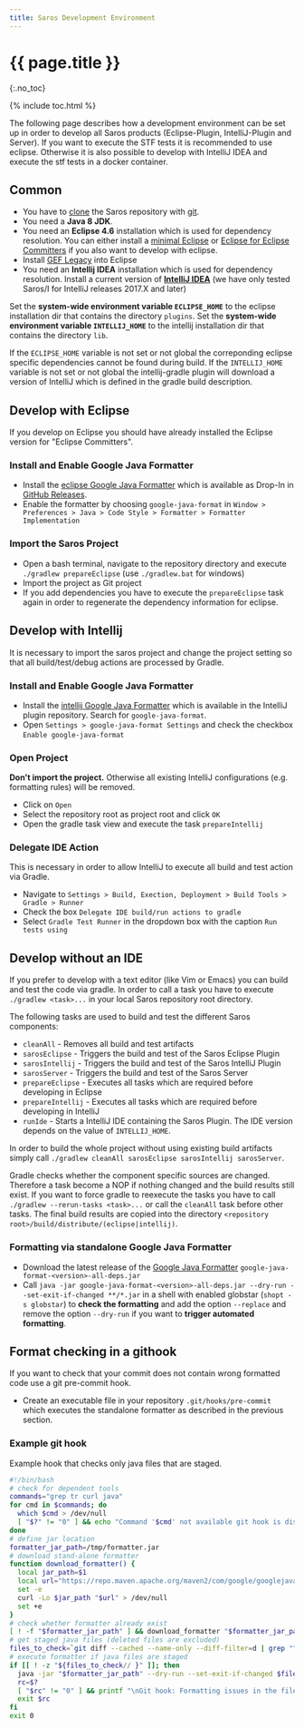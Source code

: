 ```yaml
---
title: Saros Development Environment
---
```


# {{ page.title }}
{:.no_toc}

{% include toc.html %}

The following page describes how a development environment can be set up in order to develop all Saros products (Eclipse-Plugin, IntelliJ-Plugin and Server).
If you want to execute the STF tests it is recommended to use eclipse. Otherwise it is also possible to develop with IntelliJ IDEA and execute the stf tests in a docker container. 

## Common
* You have to [clone](https://help.github.com/articles/cloning-a-repository/) the Saros repository with [git](https://git-scm.com/book/en/v2/Getting-Started-Installing-Git).
* You need a **Java 8 JDK**.
* You need an **Eclipse 4.6** installation which is used for dependency resolution. You can either install a [minimal Eclipse](http://www.eclipse.org/downloads/packages/release/neon/3/eclipse-ide-java-developers) or [Eclipse for Eclipse Committers](http://www.eclipse.org/downloads/packages/release/neon/3/eclipse-ide-eclipse-committers) if you also want to develop with eclipse.
* Install [GEF Legacy](https://projects.eclipse.org/projects/tools.gef/downloads) into Eclipse
* You need an **Intellij IDEA** installation which is used for dependency resolution. Install a current version of [**IntelliJ IDEA**](https://www.jetbrains.com/idea/download/#section=linux) (we have only tested Saros/I for IntelliJ releases 2017.X and later)

Set the **system-wide environment variable `ECLIPSE_HOME`** to the eclipse installation dir that contains the directory `plugins`.
Set the **system-wide environment variable `INTELLIJ_HOME`** to the intellij installation dir that contains the directory `lib`.

If the `ECLIPSE_HOME` variable is not set or not global the correponding eclipse specific dependencies cannot be found during build.
If the `INTELLIJ_HOME` variable is not set or not global the intellij-gradle plugin will download a version of IntelliJ which is
defined in the gradle build description.

## Develop with Eclipse
If you develop on Eclipse you should have already installed the Eclipse version for "Eclipse Committers".

### Install and Enable Google Java Formatter
* Install the [eclipse Google Java Formatter](https://github.com/google/google-java-format#eclipse) which is available as Drop-In in [GitHub Releases](https://github.com/google/google-java-format/releases).
* Enable the formatter by choosing `google-java-format` in `Window > Preferences > Java > Code Style > Formatter > Formatter Implementation`

### Import the Saros Project
* Open a bash terminal, navigate to the repository directory and execute `./gradlew prepareEclipse` (use `./gradlew.bat` for windows)
* Import the project as Git project
* If you add dependencies you have to execute the `prepareEclipse` task again in order to regenerate the dependency information for eclipse.

## Develop with Intellij
It is necessary to import the saros project and change the project setting so that all build/test/debug actions are processed
by Gradle.

### Install and Enable Google Java Formatter
* Install the [intellij Google Java Formatter](https://plugins.jetbrains.com/plugin/8527-google-java-format) which is available in the IntelliJ plugin repository. Search for `google-java-format`.
* Open `Settings > google-java-format Settings` and check the checkbox `Enable google-java-format`

### Open Project
**Don't import the project.** Otherwise all existing IntelliJ configurations (e.g. formatting rules) will be removed.

* Click on `Open`
* Select the repository root as project root and click `OK`
* Open the gradle task view and execute the task `prepareIntellij`


### Delegate IDE Action
This is necessary in order to allow IntelliJ to execute all build and test action via Gradle.
* Navigate to `Settings > Build, Exection, Deployment > Build Tools > Gradle > Runner`
* Check the box `Delegate IDE build/run actions to gradle`
* Select `Gradle Test Runner` in the dropdown box with the caption `Run tests using`

## Develop without an IDE
If you prefer to develop with a text editor (like Vim or Emacs) you can build and test
the code via gradle. In order to call a task you have to execute `./gradlew <task>...` in
your local Saros repository root directory.

The following tasks are used to build and test the different Saros components:
* `cleanAll` - Removes all build and test artifacts
* `sarosEclipse` - Triggers the build and test of the Saros Eclipse Plugin
* `sarosIntellij` - Triggers the build and test of the Saros IntelliJ Plugin
* `sarosServer` - Triggers the build and test of the Saros Server
* `prepareEclipse` - Executes all tasks which are required before developing in Eclipse
* `prepareIntellij` - Executes all tasks which are required before developing in IntelliJ
* `runIde` - Starts a IntelliJ IDE containing the Saros Plugin. The IDE version depends on the value of `INTELLIJ_HOME`.

In order to build the whole project without using existing build artifacts simply call `./gradlew cleanAll sarosEclipse sarosIntellij sarosServer`.

Gradle checks whether the component specific sources are changed. Therefore a task become a NOP if nothing changed and the build results still exist.
If you want to force gradle to reexecute the tasks you have to call `./gradlew --rerun-tasks <task>...` or call the `cleanAll` task before other tasks.
The final build results are copied into the directory `<repository root>/build/distribute/(eclipse|intellij)`.

### Formatting via standalone Google Java Formatter
* Download the latest release of the [Google Java Formatter](https://github.com/google/google-java-format/releases) `google-java-format-<version>-all-deps.jar`
* Call `java -jar google-java-format-<version>-all-deps.jar --dry-run --set-exit-if-changed **/*.jar` in a shell with enabled globstar (`shopt -s globstar`) to **check the formatting**
  and add the option `--replace` and remove the option `--dry-run` if you want to **trigger automated formatting**.
## Format checking in a githook
If you want to check that your commit does not contain wrong formatted code use a git pre-commit hook.
* Create an executable file in your repository `.git/hooks/pre-commit` which executes the standalone formatter as described in the previous section.
### Example git hook
Example hook that checks only java files that are staged.
```bash
#!/bin/bash
# check for dependent tools
commands="grep tr curl java"
for cmd in $commands; do
  which $cmd > /dev/null
  [ "$?" != "0" ] && echo "Command '$cmd' not available git hook is disabled" && exit 0
done
# define jar location
formatter_jar_path=/tmp/formatter.jar
# download stand-alone formatter
function download_formatter() {
  local jar_path=$1
  local url="https://repo.maven.apache.org/maven2/com/google/googlejavaformat/google-java-format/1.6/google-java-format-1.6-all-deps.jar"
  set -e
  curl -Lo $jar_path "$url" > /dev/null
  set +e
}
# check whether formatter already exist
[ ! -f "$formatter_jar_path" ] && download_formatter "$formatter_jar_path"
# get staged java files (deleted files are excluded)
files_to_check=`git diff --cached --name-only --diff-filter=d | grep "^.*.java$" | tr '\n' ' '`
# execute formatter if java files are staged
if [[ ! -z "${files_to_check// }" ]]; then
  java -jar "$formatter_jar_path" --dry-run --set-exit-if-changed $files_to_check
  rc=$?
  [ "$rc" != "0" ] && printf "\nGit hook: Formatting issues in the file listed above\n"
  exit $rc
fi
exit 0
```

